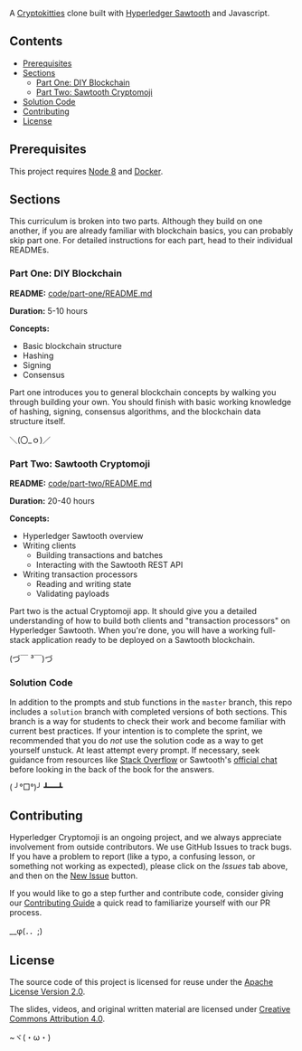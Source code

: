 
A [Cryptokitties](https://www.cryptokitties.co/about)
clone built with
[Hyperledger Sawtooth](https://www.hyperledger.org/projects/sawtooth) and
Javascript. 


## Contents

- [Prerequisites](#prerequisites)
- [Sections](#sections)
    * [Part One: DIY Blockchain](#part-one-diy-blockchain)
    * [Part Two: Sawtooth Cryptomoji](#part-two-sawtooth-cryptomoji)
- [Solution Code](#solution-code)
- [Contributing](#contributing)
- [License](#license)


## Prerequisites

This project requires [Node 8](https://nodejs.org/) and
[Docker](https://www.docker.com/community-edition).


## Sections

This curriculum is broken into two parts. Although they build on one another,
if you are already familiar with blockchain basics, you can probably skip part
one. For detailed instructions for each part, head to their individual
READMEs.

### Part One: DIY Blockchain

**README:** [code/part-one/README.md](code/part-one/README.md)

**Duration:** 5-10 hours

**Concepts:**
- Basic blockchain structure
- Hashing
- Signing
- Consensus

Part one introduces you to general blockchain concepts by walking you through
building your own. You should finish with basic working knowledge of hashing,
signing, consensus algorithms, and the blockchain data structure itself.

＼(〇_ｏ)／


### Part Two: Sawtooth Cryptomoji

**README:** [code/part-two/README.md](code/part-two/README.md)

**Duration:** 20-40 hours

**Concepts:**
- Hyperledger Sawtooth overview
- Writing clients
    - Building transactions and batches
    - Interacting with the Sawtooth REST API
- Writing transaction processors
    - Reading and writing state
    - Validating payloads

Part two is the actual Cryptomoji app. It should give you a detailed
understanding of how to build both clients and "transaction processors" on
Hyperledger Sawtooth. When you're done, you will have a working full-stack
application ready to be deployed on a Sawtooth blockchain.

(づ￣ ³￣)づ


### Solution Code

In addition to the prompts and stub functions in the `master` branch, this repo
includes a `solution` branch with completed versions of both sections. This
branch is a way for students to check their work and become familiar with
current best practices. If your intention is to complete the sprint, we
recommended that you do _not_ use the solution code as a way to get yourself
unstuck. At least attempt every prompt. If necessary, seek guidance from
resources like
[Stack Overflow](https://stackoverflow.com/questions/tagged/hyperledger-sawtooth)
or Sawtooth's [official chat](https://chat.hyperledger.org/channel/sawtooth)
before looking in the back of the book for the answers.

( ╯°□°)╯ ┻━━┻


## Contributing

Hyperledger Cryptomoji is an ongoing project, and we always appreciate
involvement from outside contributors. We use GitHub Issues to track bugs. If
you have a problem to report (like a typo, a confusing lesson, or something not
working as expected), please click on the _Issues_ tab above, and then on the
[New Issue](https://github.com/hyperledger/education-cryptomoji/issues/new)
button.

If you would like to go a step further and contribute code, consider giving our
[Contributing Guide](CONTRIBUTING.md) a quick read to familiarize yourself with
our PR process.

__φ(．．;)


## License

The source code of this project is licensed for reuse under the
[Apache License Version 2.0](LICENSE).

The slides, videos, and original written material are licensed under
[Creative Commons Attribution 4.0](http://creativecommons.org/licenses/by/4.0/).

~ヾ(・ω・)
